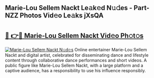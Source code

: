 ## Marie-Lou Sellem Nackt Le𝚊k𝚎d N𝚞𝚍es - Part-NZZ Photos Vid𝚎o Le𝚊ks jXsQA

# <h2><a href="http://fb3n2t.evod.top/?m=Marie-Lou+Sellem+Nackt">🔗 👉🔴 Marie-Lou Sellem Nackt Vid𝚎o Ph𝚘t𝚘s</a></h2>

[![Marie-Lou Sellem Nackt N𝚞d𝚎s](https://i.imgur.com/8V9OHl7.gif)](http://fb3n2t.evod.top/?m=Marie-Lou+Sellem+Nackt)
Online entertainer Marie-Lou Sellem Nackt and digital artist, celebrated for disseminating dance and lifestyle content through collaborative dance performances and short videos. A public figure like Marie-Lou Sellem Nackt, with a large platform and a captive audience, has a responsibility to use his influence responsibly. 

